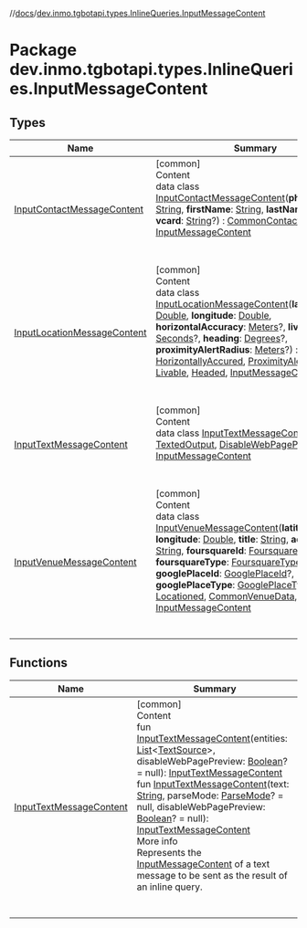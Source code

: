 //[docs](../../index.md)/[dev.inmo.tgbotapi.types.InlineQueries.InputMessageContent](index.md)



# Package dev.inmo.tgbotapi.types.InlineQueries.InputMessageContent  


## Types  
  
|  Name |  Summary | 
|---|---|
| <a name="dev.inmo.tgbotapi.types.InlineQueries.InputMessageContent/InputContactMessageContent///PointingToDeclaration/"></a>[InputContactMessageContent](-input-contact-message-content/index.md)| <a name="dev.inmo.tgbotapi.types.InlineQueries.InputMessageContent/InputContactMessageContent///PointingToDeclaration/"></a>[common]  <br>Content  <br>data class [InputContactMessageContent](-input-contact-message-content/index.md)(**phoneNumber**: [String](https://kotlinlang.org/api/latest/jvm/stdlib/kotlin/-string/index.html), **firstName**: [String](https://kotlinlang.org/api/latest/jvm/stdlib/kotlin/-string/index.html), **lastName**: [String](https://kotlinlang.org/api/latest/jvm/stdlib/kotlin/-string/index.html)?, **vcard**: [String](https://kotlinlang.org/api/latest/jvm/stdlib/kotlin/-string/index.html)?) : [CommonContactData](../dev.inmo.tgbotapi.CommonAbstracts/-common-contact-data/index.md), [InputMessageContent](../dev.inmo.tgbotapi.types.InlineQueries.abstracts/-input-message-content/index.md)  <br><br><br>|
| <a name="dev.inmo.tgbotapi.types.InlineQueries.InputMessageContent/InputLocationMessageContent///PointingToDeclaration/"></a>[InputLocationMessageContent](-input-location-message-content/index.md)| <a name="dev.inmo.tgbotapi.types.InlineQueries.InputMessageContent/InputLocationMessageContent///PointingToDeclaration/"></a>[common]  <br>Content  <br>data class [InputLocationMessageContent](-input-location-message-content/index.md)(**latitude**: [Double](https://kotlinlang.org/api/latest/jvm/stdlib/kotlin/-double/index.html), **longitude**: [Double](https://kotlinlang.org/api/latest/jvm/stdlib/kotlin/-double/index.html), **horizontalAccuracy**: [Meters](../dev.inmo.tgbotapi.types/index.md#%5Bdev.inmo.tgbotapi.types%2FMeters%2F%2F%2FPointingToDeclaration%2F%5D%2FClasslikes%2F625018081)?, **livePeriod**: [Seconds](../dev.inmo.tgbotapi.types/index.md#%5Bdev.inmo.tgbotapi.types%2FSeconds%2F%2F%2FPointingToDeclaration%2F%5D%2FClasslikes%2F625018081)?, **heading**: [Degrees](../dev.inmo.tgbotapi.types/index.md#%5Bdev.inmo.tgbotapi.types%2FDegrees%2F%2F%2FPointingToDeclaration%2F%5D%2FClasslikes%2F625018081)?, **proximityAlertRadius**: [Meters](../dev.inmo.tgbotapi.types/index.md#%5Bdev.inmo.tgbotapi.types%2FMeters%2F%2F%2FPointingToDeclaration%2F%5D%2FClasslikes%2F625018081)?) : [Locationed](../dev.inmo.tgbotapi.CommonAbstracts/-locationed/index.md), [HorizontallyAccured](../dev.inmo.tgbotapi.CommonAbstracts/-horizontally-accured/index.md), [ProximityAlertable](../dev.inmo.tgbotapi.CommonAbstracts/-proximity-alertable/index.md), [Livable](../dev.inmo.tgbotapi.CommonAbstracts/-livable/index.md), [Headed](../dev.inmo.tgbotapi.CommonAbstracts/-headed/index.md), [InputMessageContent](../dev.inmo.tgbotapi.types.InlineQueries.abstracts/-input-message-content/index.md)  <br><br><br>|
| <a name="dev.inmo.tgbotapi.types.InlineQueries.InputMessageContent/InputTextMessageContent///PointingToDeclaration/"></a>[InputTextMessageContent](-input-text-message-content/index.md)| <a name="dev.inmo.tgbotapi.types.InlineQueries.InputMessageContent/InputTextMessageContent///PointingToDeclaration/"></a>[common]  <br>Content  <br>data class [InputTextMessageContent](-input-text-message-content/index.md) : [TextedOutput](../dev.inmo.tgbotapi.CommonAbstracts/-texted-output/index.md), [DisableWebPagePreview](../dev.inmo.tgbotapi.CommonAbstracts.types/-disable-web-page-preview/index.md), [InputMessageContent](../dev.inmo.tgbotapi.types.InlineQueries.abstracts/-input-message-content/index.md)  <br><br><br>|
| <a name="dev.inmo.tgbotapi.types.InlineQueries.InputMessageContent/InputVenueMessageContent///PointingToDeclaration/"></a>[InputVenueMessageContent](-input-venue-message-content/index.md)| <a name="dev.inmo.tgbotapi.types.InlineQueries.InputMessageContent/InputVenueMessageContent///PointingToDeclaration/"></a>[common]  <br>Content  <br>data class [InputVenueMessageContent](-input-venue-message-content/index.md)(**latitude**: [Double](https://kotlinlang.org/api/latest/jvm/stdlib/kotlin/-double/index.html), **longitude**: [Double](https://kotlinlang.org/api/latest/jvm/stdlib/kotlin/-double/index.html), **title**: [String](https://kotlinlang.org/api/latest/jvm/stdlib/kotlin/-string/index.html), **address**: [String](https://kotlinlang.org/api/latest/jvm/stdlib/kotlin/-string/index.html), **foursquareId**: [FoursquareId](../dev.inmo.tgbotapi.types/index.md#%5Bdev.inmo.tgbotapi.types%2FFoursquareId%2F%2F%2FPointingToDeclaration%2F%5D%2FClasslikes%2F625018081)?, **foursquareType**: [FoursquareType](../dev.inmo.tgbotapi.types/index.md#%5Bdev.inmo.tgbotapi.types%2FFoursquareType%2F%2F%2FPointingToDeclaration%2F%5D%2FClasslikes%2F625018081)?, **googlePlaceId**: [GooglePlaceId](../dev.inmo.tgbotapi.types/index.md#%5Bdev.inmo.tgbotapi.types%2FGooglePlaceId%2F%2F%2FPointingToDeclaration%2F%5D%2FClasslikes%2F625018081)?, **googlePlaceType**: [GooglePlaceType](../dev.inmo.tgbotapi.types/index.md#%5Bdev.inmo.tgbotapi.types%2FGooglePlaceType%2F%2F%2FPointingToDeclaration%2F%5D%2FClasslikes%2F625018081)?) : [Locationed](../dev.inmo.tgbotapi.CommonAbstracts/-locationed/index.md), [CommonVenueData](../dev.inmo.tgbotapi.CommonAbstracts/-common-venue-data/index.md), [InputMessageContent](../dev.inmo.tgbotapi.types.InlineQueries.abstracts/-input-message-content/index.md)  <br><br><br>|


## Functions  
  
|  Name |  Summary | 
|---|---|
| <a name="dev.inmo.tgbotapi.types.InlineQueries.InputMessageContent//InputTextMessageContent/#kotlin.collections.List[dev.inmo.tgbotapi.CommonAbstracts.TextSource]#kotlin.Boolean?/PointingToDeclaration/"></a>[InputTextMessageContent](-input-text-message-content.md)| <a name="dev.inmo.tgbotapi.types.InlineQueries.InputMessageContent//InputTextMessageContent/#kotlin.collections.List[dev.inmo.tgbotapi.CommonAbstracts.TextSource]#kotlin.Boolean?/PointingToDeclaration/"></a>[common]  <br>Content  <br>fun [InputTextMessageContent](-input-text-message-content.md)(entities: [List](https://kotlinlang.org/api/latest/jvm/stdlib/kotlin.collections/-list/index.html)<[TextSource](../dev.inmo.tgbotapi.CommonAbstracts/-text-source/index.md)>, disableWebPagePreview: [Boolean](https://kotlinlang.org/api/latest/jvm/stdlib/kotlin/-boolean/index.html)? = null): [InputTextMessageContent](-input-text-message-content/index.md)  <br>fun [InputTextMessageContent](-input-text-message-content.md)(text: [String](https://kotlinlang.org/api/latest/jvm/stdlib/kotlin/-string/index.html), parseMode: [ParseMode](../dev.inmo.tgbotapi.types.ParseMode/-parse-mode/index.md)? = null, disableWebPagePreview: [Boolean](https://kotlinlang.org/api/latest/jvm/stdlib/kotlin/-boolean/index.html)? = null): [InputTextMessageContent](-input-text-message-content/index.md)  <br>More info  <br>Represents the [InputMessageContent](../dev.inmo.tgbotapi.types.InlineQueries.abstracts/-input-message-content/index.md) of a text message to be sent as the result of an inline query.  <br><br><br>|

